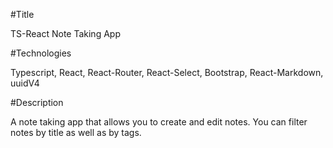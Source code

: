 #Title

TS-React Note Taking App

#Technologies

Typescript, React, React-Router, React-Select, Bootstrap, React-Markdown, uuidV4

#Description

A note taking app that allows you to create and edit notes. You can filter notes by title as well as by tags.
